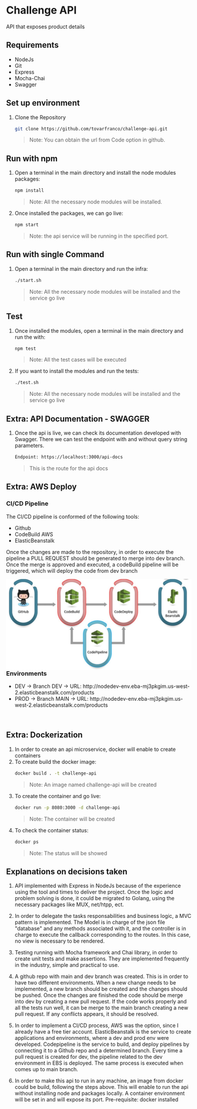 # Challenge API
API that exposes product details

## Requirements

<div>
    <ul>
        <li> NodeJs
        <li> Git
        <li> Express
        <li> Mocha-Chai
        <li> Swagger
    <ul>
</div>

## Set up environment

1. Clone the Repository
   ```bash
   git clone https://github.com/tovarfranco/challenge-api.git
   ```
   > Note: You can obtain the url from Code option in github.


## Run with npm

1. Open a terminal in the main directory and install the node modules packages:
   ```bash
   npm install
   ```
   > Note: All the necessary node modules will be installed.
2. Once installed the packages, we can go live:
   ```bash
   npm start
   ```
   > Note: the api service will be running in the specified port.

## Run with single Command

1. Open a terminal in the main directory and run the infra:
   ```bash
   ./start.sh
   ```
   > Note: All the necessary node modules will be installed and the service go live

## Test

1. Once installed the modules, open a terminal in the main directory and run the with:
   ```bash
   npm test
   ```
   > Note: All the test cases will be executed
2. If you want to install the modules and run the tests:
   ```bash
   ./test.sh
   ```
   > Note: All the necessary node modules will be installed and the service go live


## Extra: API Documentation - SWAGGER

1. Once the api is live, we can check its documentation developed with Swagger. 
   There we can test the endpoint with and without query string parameters.
   ```bash
   Endpoint: https://localhost:3000/api-docs
   ```
   > This is the route for the api docs

## Extra: AWS Deploy

### CI/CD Pipeline

<p> The CI/CD pipeline is conformed of the following tools: </p>

<div>
    <ul>
        <li> Github
        <li> CodeBuild AWS
        <li> ElasticBeanstalk
    <ul>
</div>

<p> Once the changes are made to the repository, in order to execute the pipeline a PULL REQUEST should be generated to merge into dev branch. Once the merge is approved and executed, a codeBuild pipeline will be triggered, which will deploy the code from dev branch </p>


<p> <img src="images/aws.jpeg" width="1000" align = "left"> </p>
<br>

### Environments

<div>
    <ul>
        <li> DEV  -> Branch DEV  -> URL: http://nodedev-env.eba-mj3pkgim.us-west-2.elasticbeanstalk.com/products
        <li> PROD -> Branch MAIN -> URL: http://nodedev-env.eba-mj3pkgim.us-west-2.elasticbeanstalk.com/products
    <ul>
</div>
<br>

## Extra: Dockerization

1. In order to create an api microservice, docker will enable to create containers
2. To create build the docker image:
   ```bash
   docker build . -t challenge-api
   ```
   > Note: An image named challenge-api will be created
3. To create the container and go live:
   ```bash
   docker run -p 8080:3000 -d challenge-api
   ```
   > Note: The container will be created
3. To check the container status:
   ```bash
   docker ps
   ```
   > Note: The status will be showed

## Explanations on decisions taken

1. API implemented with Express in NodeJs because of the experience using the tool and times to deliver the project. Once the logic and problem solving is done, it could be migrated to Golang, using the necessary packages like MUX, net/htpp, ect.
   
2. In order to delegate the tasks responsabilities and business logic, a MVC pattern is implemented. The Model is in charge of the json file "database" and any methods associated with it, and the controller is in charge to execute the callback corresponding to the routes. In this case, no view is necessary to be rendered. 

3. Testing running with Mocha framework and Chai library, in order to create unit tests and make assertions. They are implemented frequently in the industry, simple and practical to use.

4. A github repo with main and dev branch was created. This is in order to have two different environments. When a new change needs to be implemented, a new branch should be created and the changes should be pushed. Once the changes are finished the code should be merge into dev by creating a new pull request. If the code works properly and all the tests run well, it can be merge to the main branch creating a new pull request. If any conflicts appears, it should be resolved.

5. In order to implement a CI/CD process, AWS was the option, since I already have a free tier account. ElasticBeanstalk is the service to create applications and environments, where a dev and prod env were developed. Codepipeline is the service to build, and deploy pipelines by connecting it to a Github repo and a determined branch. Every time a pull request is created for dev, the pipeline related to the dev environment in EBS is deployed. The same process is executed when comes up to main branch.

6. In order to make this api to run in any machine, an image from docker could be build, following the steps above. This will enable to run the api without installing node and packages locally. A container environment will be set in and will expose its port. Pre-requisite: docker installed